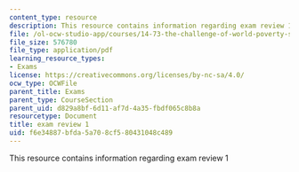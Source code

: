 ```yaml
---
content_type: resource
description: This resource contains information regarding exam review 1
file: /ol-ocw-studio-app/courses/14-73-the-challenge-of-world-poverty-spring-2011/f6e34887bfda5a708cf580431048c489_MIT14_73S11_review_1.pdf
file_size: 576780
file_type: application/pdf
learning_resource_types:
- Exams
license: https://creativecommons.org/licenses/by-nc-sa/4.0/
ocw_type: OCWFile
parent_title: Exams
parent_type: CourseSection
parent_uid: d829a8bf-6d11-af7d-4a35-fbdf065c8b8a
resourcetype: Document
title: exam review 1
uid: f6e34887-bfda-5a70-8cf5-80431048c489
---
```

This resource contains information regarding exam review 1